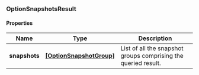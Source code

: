 
[//]: # (CLASS:OptionSnapshotsResult)

[//]: # (KIND:object)

### OptionSnapshotsResult

#### Properties

[//]: # (START_DEFINITION)

Name | Type | Description
------------ | ------------- | -------------
**snapshots** | [**[OptionSnapshotGroup]**](OptionSnapshotGroup.md) | List of all the snapshot groups comprising the queried result. &nbsp;

[//]: # (END_DEFINITION)


[//]: # (CONTAINED_CLASS:OptionSnapshotGroup)





